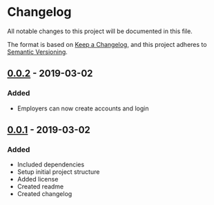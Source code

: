 # Changelog
All notable changes to this project will be documented in this file.

The format is based on [Keep a Changelog](https://keepachangelog.com/en/1.0.0/),
and this project adheres to [Semantic Versioning](https://semver.org/spec/v2.0.0.html).

## [0.0.2] - 2019-03-02
### Added
- Employers can now create accounts and login

## [0.0.1] - 2019-03-02
### Added
- Included dependencies
- Setup initial project structure
- Added license
- Created readme
- Created changelog

[0.0.2]: https://github.com/jrbaca/employee-scheduler/compare/v0.0.1...v0.0.2
[0.0.1]: https://github.com/jrbaca/employee-scheduler/releases/tag/v0.0.1
